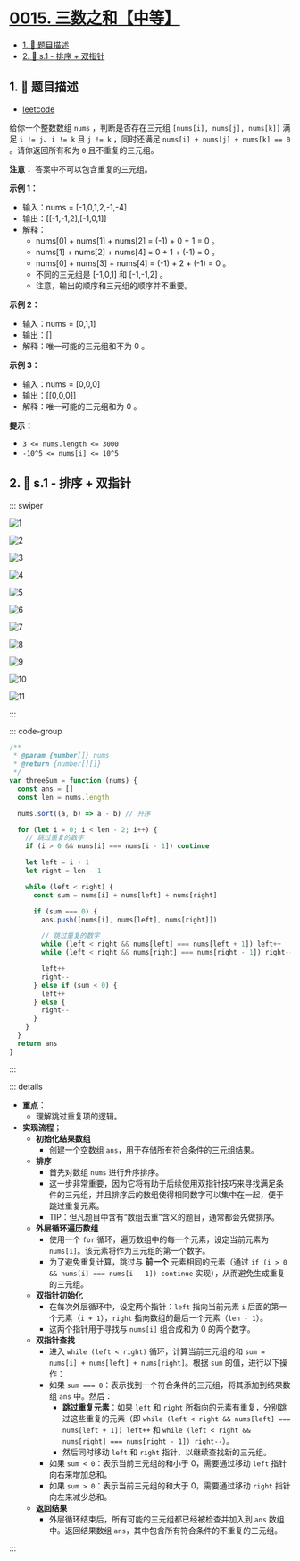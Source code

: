 # [0015. 三数之和【中等】](https://github.com/tnotesjs/TNotes.leetcode/tree/main/notes/0015.%20%E4%B8%89%E6%95%B0%E4%B9%8B%E5%92%8C%E3%80%90%E4%B8%AD%E7%AD%89%E3%80%91)

<!-- region:toc -->

- [1. 📝 题目描述](#1--题目描述)
- [2. 🎯 s.1 - 排序 + 双指针](#2--s1---排序--双指针)

<!-- endregion:toc -->

## 1. 📝 题目描述

- [leetcode](https://leetcode.cn/problems/3sum/description/)

给你一个整数数组 `nums` ，判断是否存在三元组 `[nums[i], nums[j], nums[k]]` 满足 `i != j`、`i != k` 且 `j != k` ，同时还满足 `nums[i] + nums[j] + nums[k] == 0` 。请你返回所有和为 `0` 且不重复的三元组。

**注意：** 答案中不可以包含重复的三元组。

**示例 1：**

- 输入：nums = [-1,0,1,2,-1,-4]
- 输出：[[-1,-1,2],[-1,0,1]]
- 解释：
  - nums[0] + nums[1] + nums[2] = (-1) + 0 + 1 = 0 。
  - nums[1] + nums[2] + nums[4] = 0 + 1 + (-1) = 0 。
  - nums[0] + nums[3] + nums[4] = (-1) + 2 + (-1) = 0 。
  - 不同的三元组是 [-1,0,1] 和 [-1,-1,2] 。
  - 注意，输出的顺序和三元组的顺序并不重要。

**示例 2：**

- 输入：nums = [0,1,1]
- 输出：[]
- 解释：唯一可能的三元组和不为 0 。

**示例 3：**

- 输入：nums = [0,0,0]
- 输出：[[0,0,0]]
- 解释：唯一可能的三元组和为 0 。

**提示：**

- `3 <= nums.length <= 3000`
- `-10^5 <= nums[i] <= 10^5`

## 2. 🎯 s.1 - 排序 + 双指针

::: swiper

![1](https://cdn.jsdelivr.net/gh/tnotesjs/imgs@main/2025-04-10-08-36-41.png)

![2](https://cdn.jsdelivr.net/gh/tnotesjs/imgs@main/2025-04-10-08-36-48.png)

![3](https://cdn.jsdelivr.net/gh/tnotesjs/imgs@main/2025-04-10-08-36-56.png)

![4](https://cdn.jsdelivr.net/gh/tnotesjs/imgs@main/2025-04-10-08-37-04.png)

![5](https://cdn.jsdelivr.net/gh/tnotesjs/imgs@main/2025-04-10-08-37-13.png)

![6](https://cdn.jsdelivr.net/gh/tnotesjs/imgs@main/2025-04-10-08-37-22.png)

![7](https://cdn.jsdelivr.net/gh/tnotesjs/imgs@main/2025-04-10-08-37-40.png)

![8](https://cdn.jsdelivr.net/gh/tnotesjs/imgs@main/2025-04-10-08-37-48.png)

![9](https://cdn.jsdelivr.net/gh/tnotesjs/imgs@main/2025-04-10-08-37-55.png)

![10](https://cdn.jsdelivr.net/gh/tnotesjs/imgs@main/2025-04-10-08-38-03.png)

![11](https://cdn.jsdelivr.net/gh/tnotesjs/imgs@main/2025-04-10-08-38-12.png)

:::

::: code-group

```js {13,25,26}
/**
 * @param {number[]} nums
 * @return {number[][]}
 */
var threeSum = function (nums) {
  const ans = []
  const len = nums.length

  nums.sort((a, b) => a - b) // 升序

  for (let i = 0; i < len - 2; i++) {
    // 跳过重复的数字
    if (i > 0 && nums[i] === nums[i - 1]) continue

    let left = i + 1
    let right = len - 1

    while (left < right) {
      const sum = nums[i] + nums[left] + nums[right]

      if (sum === 0) {
        ans.push([nums[i], nums[left], nums[right]])

        // 跳过重复的数字
        while (left < right && nums[left] === nums[left + 1]) left++
        while (left < right && nums[right] === nums[right - 1]) right--

        left++
        right--
      } else if (sum < 0) {
        left++
      } else {
        right--
      }
    }
  }
  return ans
}
```

:::

::: details

- **重点**：
  - 理解跳过重复项的逻辑。
- **实现流程**；
  - **初始化结果数组**
    - 创建一个空数组 `ans`，用于存储所有符合条件的三元组结果。
  - **排序**
    - 首先对数组 `nums` 进行升序排序。
    - 这一步非常重要，因为它将有助于后续使用双指针技巧来寻找满足条件的三元组，并且排序后的数组使得相同数字可以集中在一起，便于跳过重复元素。
    - TIP：但凡题目中含有“数组去重”含义的题目，通常都会先做排序。
  - **外层循环遍历数组**
    - 使用一个 `for` 循环，遍历数组中的每一个元素，设定当前元素为 `nums[i]`。该元素将作为三元组的第一个数字。
    - 为了避免重复计算，跳过与 **前一个** 元素相同的元素（通过 `if (i > 0 && nums[i] === nums[i - 1]) continue` 实现），从而避免生成重复的三元组。
  - **双指针初始化**
    - 在每次外层循环中，设定两个指针：`left` 指向当前元素 `i` 后面的第一个元素（`i + 1`），`right` 指向数组的最后一个元素（`len - 1`）。
    - 这两个指针用于寻找与 `nums[i]` 组合成和为 0 的两个数字。
  - **双指针查找**
    - 进入 `while (left < right)` 循环，计算当前三元组的和 `sum = nums[i] + nums[left] + nums[right]`。根据 `sum` 的值，进行以下操作：
    - 如果 `sum === 0`：表示找到一个符合条件的三元组，将其添加到结果数组 `ans` 中。然后：
      - **跳过重复元素**：如果 `left` 和 `right` 所指向的元素有重复，分别跳过这些重复的元素（即 `while (left < right && nums[left] === nums[left + 1]) left++` 和 `while (left < right && nums[right] === nums[right - 1]) right--`）。
      - 然后同时移动 `left` 和 `right` 指针，以继续查找新的三元组。
    - 如果 `sum < 0`：表示当前三元组的和小于 0，需要通过移动 `left` 指针向右来增加总和。
    - 如果 `sum > 0`：表示当前三元组的和大于 0，需要通过移动 `right` 指针向左来减少总和。
  - **返回结果**
    - 外层循环结束后，所有可能的三元组都已经被检查并加入到 `ans` 数组中。返回结果数组 `ans`，其中包含所有符合条件的不重复的三元组。

:::
